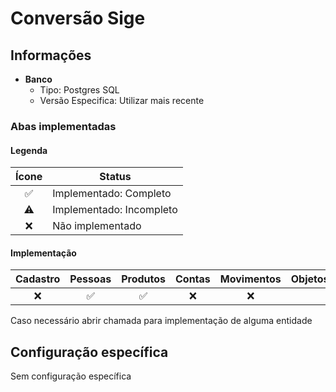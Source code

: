 # Conversão Sige
## Informações  
- **Banco**  
    - Tipo: Postgres SQL  
    - Versão Especifica: Utilizar mais recente  
  
### Abas implementadas

#### Legenda

| Ícone | Status                   |
|:-----:| ------------------------ |
|  ✅   | Implementado: Completo   |
|  ⚠️   | Implementado: Incompleto |
|  ❌   | Não implementado         |
  
#### Implementação

| Cadastro | Pessoas | Produtos | Contas | Movimentos | Objetos |
|:--------:|:-------:|:--------:|:------:|:----------:|:-------:|
|     ❌     |   ✅     |  ✅       |     ❌   |       ❌     |         |

Caso necessário abrir chamada para implementação de alguma entidade

## Configuração específica  
Sem configuração específica